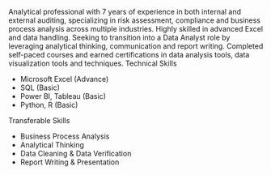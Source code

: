 Analytical professional with 7 years of experience in both internal and external auditing, specializing in risk assessment, compliance and business process analysis across multiple industries. Highly skilled in advanced Excel and data handling. Seeking to transition into a Data Analyst role by leveraging analytical thinking, communication and report writing. Completed self-paced courses and earned certifications in data analysis tools, data visualization tools and techniques.
Technical Skills
-	Microsoft Excel (Advance)
-	SQL (Basic)
-	Power BI, Tableau (Basic)
-	Python, R (Basic)

Transferable Skills
-	Business Process Analysis
-	Analytical Thinking
-	Data Cleaning & Data Verification
-	Report Writing & Presentation 
